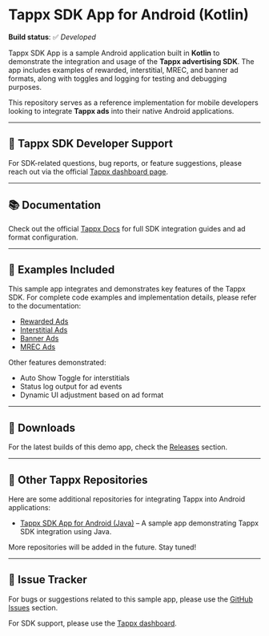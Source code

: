# Tappx SDK App for Android (Kotlin)

**Build status**: ✅ _Developed_

Tappx SDK App is a sample Android application built in **Kotlin** to demonstrate the integration and usage of the **Tappx advertising SDK**. The app includes examples of rewarded, interstitial, MREC, and banner ad formats, along with toggles and logging for testing and debugging purposes.

This repository serves as a reference implementation for mobile developers looking to integrate **Tappx ads** into their native Android applications.

---

## 📣 Tappx SDK Developer Support

For SDK-related questions, bug reports, or feature suggestions, please reach out via the official [Tappx dashboard page](https://dashboard.tappx.com/login).

---

## 📚 Documentation

Check out the official [Tappx Docs](https://www.tappx.com/docs/android) for full SDK integration guides and ad format configuration.

---

## 🧪 Examples Included

This sample app integrates and demonstrates key features of the Tappx SDK. For complete code examples and implementation details, please refer to the documentation:

- [Rewarded Ads](https://github.com/Techsoulogy/Tappx-Android-Kotlin-Example/blob/main/app/src/main/java/tappx_sdk_app/ads/RewardedAd.kt)
- [Interstitial Ads](https://github.com/Techsoulogy/Tappx-Android-Kotlin-Example/blob/main/app/src/main/java/tappx_sdk_app/ads/InterstitialAd.kt)
- [Banner Ads](https://github.com/Techsoulogy/Tappx-Android-Kotlin-Example/blob/main/app/src/main/java/tappx_sdk_app/ads/BannerAd.kt)
- [MREC Ads](https://github.com/Techsoulogy/Tappx-Android-Kotlin-Example/blob/main/app/src/main/java/tappx_sdk_app/ads/MRECAd.kt)
  
Other features demonstrated:
- Auto Show Toggle for interstitials
- Status log output for ad events
- Dynamic UI adjustment based on ad format

---

## 📲 Downloads

For the latest builds of this demo app, check the [Releases](https://github.com/Techsoulogy/Tappx-Android-Kotlin-Example/releases) section.

---

## 🔗 Other Tappx Repositories

Here are some additional repositories for integrating Tappx into Android applications:

- [Tappx SDK App for Android (Java)](https://github.com/Techsoulogy/Tappx-Android-Example) – A sample app demonstrating Tappx SDK integration using Java.

More repositories will be added in the future. Stay tuned!

---

## 🐛 Issue Tracker

For bugs or suggestions related to this sample app, please use the [GitHub Issues](https://github.com/Techsoulogy/Tappx-Android-Kotlin-Example/issues) section.

For SDK support, please use the [Tappx dashboard](https://dashboard.tappx.com/login).
